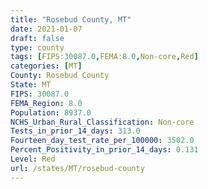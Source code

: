 ```yaml
---
title: "Rosebud County, MT"
date: 2021-01-07
draft: false
type: county
tags: [FIPS:30087.0,FEMA:8.0,Non-core,Red]
categories: [MT]
County: Rosebud County
State: MT
FIPS: 30087.0
FEMA_Region: 8.0
Population: 8937.0
NCHS_Urban_Rural_Classification: Non-core
Tests_in_prior_14_days: 313.0
Fourteen_day_test_rate_per_100000: 3502.0
Percent_Positivity_in_prior_14_days: 0.131
Level: Red
url: /states/MT/rosebud-county
---
```



